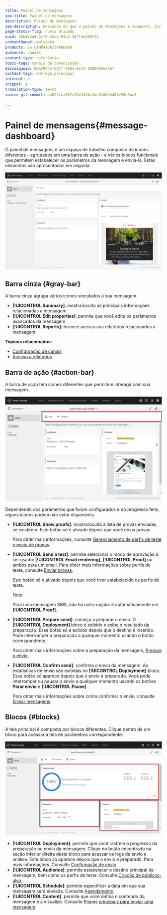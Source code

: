 ```yaml
---
title: Painel de mensagens
seo-title: Painel de mensagens
description: Painel de mensagens
seo-description: Descubra do que o painel de mensagens é composto, incluindo a barra de ação e os vários blocos funcionais.
page-status-flag: nunca ativado
uuid: 9bb44ee8-2cf6-43ce-94a4-367f4e469713
contentOwner: molviato
products: SG_CAMPAIGN/STANDARD
audience: canais
content-type: referência
topic-tags: canais de comunicação
discoiquuid: 90a78742-697f-46da-8c54-108048e57b67
context-tags: entrega,principal
internal: n
snippet: y
translation-type: tm+mt
source-git-commit: aa52fcca887c9423476a1bc0160d340f255b9ac8

---
```



# Painel de mensagens{#message-dashboard}

O painel de mensagens é um espaço de trabalho composto de ícones diferentes - agrupados em uma barra de ação - e vários blocos funcionais que permitem estabelecer os parâmetros da mensagem e enviá-la. Estes elementos são apresentados em seguida.

![](assets/delivery_dashboard_2.png)

## Barra cinza {#gray-bar}

A barra cinza agrupa vários ícones vinculados à sua mensagem.

* **[!UICONTROL Summary]**: mostra/oculta as principais informações relacionadas à mensagem.
* **[!UICONTROL Edit properties]**: permite que você edite os parâmetros [](../../administration/using/configuring-email-channel.md#list-of-email-properties)avançados da mensagem.
* **[!UICONTROL Reports]**: fornece acesso aos relatórios relacionados à mensagem.

**Tópicos relacionados:**

* [Configuração de canais](../../administration/using/about-channel-configuration.md)
* [Acesso a relatórios](../../reporting/using/about-dynamic-reports.md)

## Barra de ação {#action-bar}

A barra de ação tem ícones diferentes que permitem interagir com sua mensagem.

![](assets/delivery_dashboard_4.png)

Dependendo dos parâmetros que foram configurados e do progresso feito, alguns ícones podem não estar disponíveis.

* **[!UICONTROL Show proofs]**: mostra/oculta a lista de provas enviadas, se existirem. Este botão só é ativado depois que você envia provas.

   Para obter mais informações, consulte [Gerenciamento de perfis de teste e envio de provas](../../sending/using/managing-test-profiles-and-sending-proofs.md).

* **[!UICONTROL Send a test]**: permite selecionar o modo de aprovação a ser usado: **[!UICONTROL Email rendering]**, **[!UICONTROL Proof]** ou ambos para um email. Para obter mais informações sobre perfis de teste, consulte [Enviar provas](../../sending/using/managing-test-profiles-and-sending-proofs.md#sending-proofs).

   Este botão só é ativado depois que você tiver estabelecido os perfis de teste.

   >[!NOTE]
   >
   >Para uma mensagem SMS, não há outra opção: é automaticamente um **[!UICONTROL Proof]**.

* **[!UICONTROL Prepare send]**: começa a preparar o envio. O **[!UICONTROL Deployment]** bloco é exibido e exibe o resultado da preparação. Esse botão só é exibido depois que o destino é inserido. Pode interromper a preparação a qualquer momento usando o botão correspondente.

   Para obter mais informações sobre a preparação da mensagem, [Prepare o envio](../../sending/using/preparing-the-send.md).

* **[!UICONTROL Confirm send]**: confirma o envio da mensagem. As estatísticas de envio são exibidas no **[!UICONTROL Deployment]** bloco. Esse botão só aparece depois que o envio é preparado. Você pode interromper ou pausar o envio a qualquer momento usando os botões **Parar envio** e **[!UICONTROL Pause]** .

   Para obter mais informações sobre como confirmar o envio, consulte [Enviar mensagens](../../sending/using/confirming-the-send.md).

## Blocos {#blocks}

A tela principal é composta por blocos diferentes. Clique dentro de um bloco para acessar a tela de parâmetros correspondente:

![](assets/delivery_dashboard_3.png)

* **[!UICONTROL Deployment]**: permite que você rastreie o progresso da preparação ou envio da mensagem. Clique no botão encontrado na seção inferior direita deste bloco para acessar os logs de envio e análise. Este bloco só aparece depois que o envio é preparado. Para mais informações. Consulte [Confirmação de envio](../../sending/using/confirming-the-send.md).
* **[!UICONTROL Audience]**: permite estabelecer o destino principal da mensagem, bem como os perfis de teste. Consulte [Criação de públicos-alvo](../../audiences/using/creating-audiences.md).
* **[!UICONTROL Schedule]**: permite especificar a data em que sua mensagem será enviada. Consulte [Agendamento](../../sending/using/about-scheduling-messages.md).
* **[!UICONTROL Content]**: permite que você defina o conteúdo da mensagem e a visualize. Consulte Etapas [principais para enviar uma mensagem](../../channels/using/key-steps-to-send-a-message.md).

